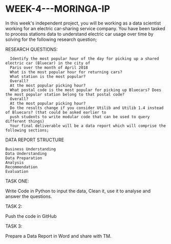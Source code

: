 # WEEK-4---MORINGA-IP
In this week's independent project, you will be working as a data scientist working for an electric car-sharing service company. You have been tasked to process stations data to understand electric car usage over time by solving for the following research question; 

RESEARCH QUESTIONS: 
 
      Identify the most popular hour of the day for picking up a shared electric car (Bluecar) in the city of 
      Paris over the month of April 2018
      What is the most popular hour for returning cars?
      What station is the most popular?
      Overall?
      At the most popular picking hour?
      What postal code is the most popular for picking up Bluecars? Does the most popular station belong to that postal code?
      Overall?
      At the most popular picking hour?
      Do the results change if you consider Utilib and Utilib 1.4 instead of Bluecars? (that could be asked earlier to 
      push students to write modular code that can be used to query different things)
      Your final deliverable will be a data report which will comprise the following sections;

DATA REPORT STRUCTURE

    Business Understanding 
    Data Understanding 
    Data Preparation 
    Analysis 
    Recommendation 
    Evaluation

TASK ONE:
 
  Write Code in Python to input the data, Clean it, use it to analyse and answer the questions. 
  
TASK 2:

  Push the code in GitHub 
  
TASK 3: 

  Prepare a Data Report in Word and share with TM. 
